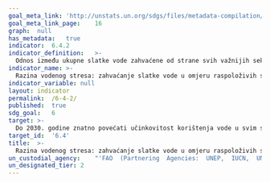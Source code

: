 ```yaml
---	
goal_meta_link:	'http://unstats.un.org/sdgs/files/metadata-compilation/Metadata-Goal-6.pdf'
goal_meta_link_page:	16
graph:	null
has_metadata:	true
indicator:	6.4.2
indicator_definition:	>-
  Odnos između ukupne slatke vode zahvaćene od strane svih važnijih sektora i ukupnih obnovljivih slatkovodnih resursa, nakon što se uzmu u obzir zahtjevi okolišni zahtjevi za vodom. Glavni sektori, definirani standardima ISIC-a, mogu uključivati ​​npr. Poljoprivredu; šumarstvo i ribolov; proizvodnja; elektroprivreda; i javni sektor. Ovaj pokazatelj je također poznat kao intenzitet zahvaćanja vode. Pokazatelj se temelji na pokazatelju MDG-a 7.5 i također računa o zahtjevima okoliša za vodu. Ovaj pokazatelj daje procjenu pritiska svih sektora na obnovljive izvore slatkovodnih zemalja. Nizak stupanj vodenog stresa ukazuje na situaciju u kojoj je kombinirano zahvaćanje svih sektora marginalno u odnosu na resurse, pa stoga ima mali potencijalni utjecaj na održivost izvora ili na potencijalno natjecanje između korisnika. Visoka razina vodenog stresa ukazuje na situaciju u kojoj kombinirano zahvaćanje svih sektora predstavlja značajan udio u ukupnim obnovljivim slatkovodnim resursima, s potencijalno većim utjecajem na održivost resursa i potencijalnih situacija sukoba i konkurencije među korisnicima. Ukupno obnovljivi slatkovodni resursi (TRWR) izraženi su kao zbroj unutarnjih i vanjskih obnovljivih izvora vode. Izrazi "vodni resursi" i "zahvaćanje vode" ovdje se smatraju slatkovodnim resursima i zahvaćanjem slatkovodne vode. Unutarnji obnovljivi izvori vode definiraju se kao dugoročni prosječni godišnji tok rijeka i nadopunjavanje podzemnih voda za određenu zemlju nastalu iz endogenih oborina. Vanjski obnovljivi izvori vode odnose se na tokove vode koji ulaze u zemlju, uzimajući u obzir količinu tijekova rezerviranih za uzvodno i nizvodno zemljama kroz sporazume ili ugovore (i, gdje je to moguće, smanjenje protoka uslijed uzvodnog povlačenja). Ukupna količina slatke vode (TWW) je obujam slatke vode iz izvora (rijeke, jezera, vodonosnici) za poljoprivredu, industrije i općine. Procjenjuje se na razini države za sljedeća tri glavna sektora: poljoprivredu, općine (uključujući odvodnju iz kućanstava) i industrije. Zahvaćanje slatkovodnih voda uključuje primarnu slatku vodu (koja nije prethodno zahvaćena), sekundarnu slatkovodnu (prethodno zahvaćenu i vraćenu u rijeke i podzemne vode) i fosilnu podzemnu vodu. Ne obuhvaća nekonvencionalnu vodu, tj. Izravnu upotrebu obrađene otpadne vode, izravnu upotrebu poljoprivredne odvodne vode i desaliniziranu vodu. TWW se općenito izračunava kao zbroj ukupnog zahvaćanja vode po sektorau, umanjenim za izravnu uporabu otpadnih voda, izravnu upotrebu poljoprivredne odvodne vode i uporabu desalinizirane vode. Zahtjevi zaštite okoliša (Env.) Uspostavljeni su kako bi zaštitili osnovne usluge zaštite slatkovodnih ekosustava. Metode računanja Env. su iznimno promjenjive. U svrhu pokazatelja SDG, Env. izraženi su kao postotak dostupnih vodnih resursa. Više pojedinosti o načinu izračuna gore navedenih varijabli možete naći na adresi http://www.fao.org/nr/water/aquastat/water_res/index.stm ili http://www.fao.org/nr/water/ aquastat / data / wrs / readPdf.html? f = AFG-WRS_eng.pdf.
indicator_name:	>-
  Razina vodenog stresa: zahvaćanje slatke vode u omjeru raspoloživih slatkovodnih resursa
indicator_variable:	null
layout:	indicator
permalink:	/6-4-2/
published:	true  
sdg_goal:	6
target:	>-
  Do 2030. godine znatno povećati učinkovitost korištenja vode u svim sektorima i osigurati održivo zahvaćanje i opskrbu slatkom vodom kako bi se riješila nestašica vode i znatno smanjila broj ljudi koji pate od nedostatka vode. kako bi se riješila nestašica vode i znatno smanjila broj ljudi koji pate od nedostatka vode.
target_id:	'6.4'
title:	>-
  Razina vodenog stresa: zahvaćanje slatke vode u omjeru raspoloživih slatkovodnih resursa
un_custodial_agency:	"'FAO  (Partnering  Agencies:  UNEP,  IUCN,  UNSD,  OECD,  Eurostat)'"
un_designated_tier:	2
---	
```

